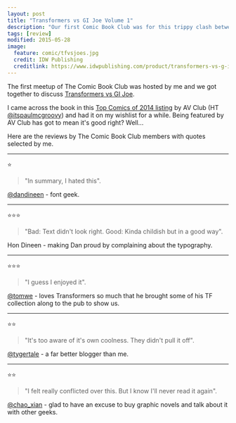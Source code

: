 ```yaml
---
layout: post
title: "Transformers vs GI Joe Volume 1"
description: "Our first Comic Book Club was for this trippy clash between 80s toy brands."
tags: [review]
modified: 2015-05-28
image:
  feature: comic/tfvsjoes.jpg
  credit: IDW Publishing
  creditlink: https://www.idwpublishing.com/product/transformers-vs-g-i-joe-vol-1/
---
```



The first meetup of The Comic Book Club was hosted by me and we got together to discuss [Transformers vs GI Joe](https://www.idwpublishing.com/product/transformers-vs-g-i-joe-vol-1/).

I came across the book in this [Top Comics of 2014 listing](http://www.avclub.com/article/best-comics-2014-ongoing-and-special-series-212601) by AV Club (HT [@itspaulmcgroovy](https://twitter.com/itspaulmcgroovy)) and had it on my wishlist for a while. Being featured by AV Club has got to mean it's good right? Well...

Here are the reviews by The Comic Book Club members with quotes selected by me.

***

:star:

> "In summary, I hated this".


[@dandineen](https://twitter.com/dandineen) - font geek.

***

:star::star::star:

> "Bad: Text didn't look right. Good: Kinda childish but in a good way".

Hon Dineen - making Dan proud by complaining about the typography.

***

:star::star::star:

> "I guess I enjoyed it".

[@tomwe](https://twitter.com/tomwe/) - loves Transformers so much that he brought some of his TF collection along to the pub to show us.

***

:star::star:

> "It's too aware of it's own coolness. They didn't pull it off".

[@tygertale](https://twitter.com/tygertale) - a far better blogger than me.

***

:star::star:

> "I felt really conflicted over this. But I know I'll never read it again".

[@chao_xian](https://twitter.com/chao_xian) - glad to have an excuse to buy graphic novels and talk about it with other geeks.

